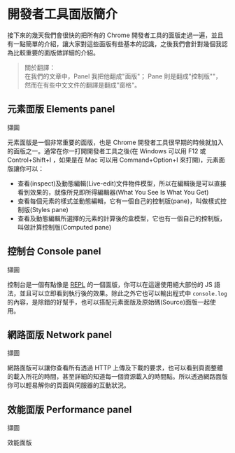 # 開發者工具面版簡介

接下來的幾天我們會很快的把所有的 Chrome 開發者工具的面版走過一遍，並且有一點簡單的介紹，讓大家對這些面版有些基本的認識，之後我們會針對幾個我認為比較重要的面版做詳細的介紹。

> 關於翻譯：  
> 在我們的文章中，Panel 我把他翻成"面版"； Pane 則是翻成"控制版""，然而在有些中文文件的翻譯是翻成"窗格"。

## 元素面版 Elements panel

擷圖

元素面版是一個非常重要的面版，也是 Chrome 開發者工具很早期的時候就加入的面版之一。通常在你一打開開發者工具之後(在 Windows 可以用 F12 或 Control+Shift+I ，如果是在 Mac 可以用 Command+Option+I 來打開)，元素面版讓你可以：

- 查看(inspect)及動態編輯(Live-edit)文件物件模型，所以在編輯後是可以直接看到效果的，就像所見即所得編輯器(What You See Is What You Get)
- 查看每個元素的樣式並動態編輯，它有一個自己的控制版(pane)，叫做樣式控制版(Styles pane)
- 查看及動態編輯所選擇的元素的計算後的盒模型，它也有一個自己的控制版，叫做計算控制版(Computed pane)


## 控制台 Console panel

擷圖

控制台是一個有點像是 [REPL](https://zh.wikipedia.org/wiki/%E8%AF%BB%E5%8F%96%EF%B9%A3%E6%B1%82%E5%80%BC%EF%B9%A3%E8%BE%93%E5%87%BA%E5%BE%AA%E7%8E%AF) 的一個面版，你可以在這邊使用絕大部份的 JS 語法，並且可以立即看到執行後的效果。除此之外它也可以輸出程式中 `console.log` 的內容，是除錯的好幫手，也可以搭配元素面版及原始碼(Source)面版一起使用。

## 網路面版 Network panel
擷圖

網路面版可以讓你查看所有透過 HTTP 上傳及下載的要求，也可以看到頁面整體的載入所花的時間，甚至詳細的知道每一個資源載入的時間點。所以透過網路面版你可以輕易解你的頁面與伺服器的互動狀況。


## 效能面版 Performance panel
擷圖

效能面版
